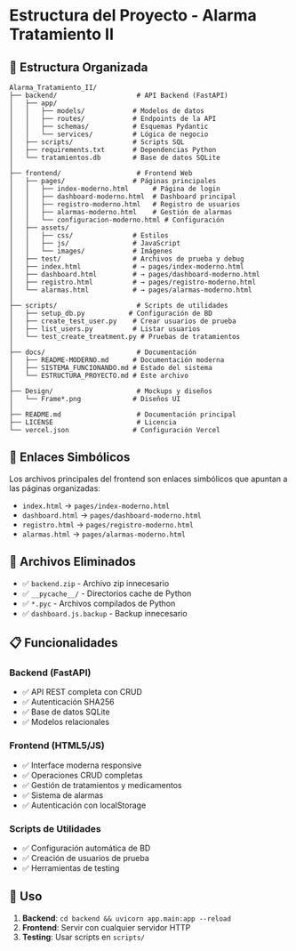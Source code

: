 # Estructura del Proyecto - Alarma Tratamiento II

## 📁 Estructura Organizada

```
Alarma_Tratamiento_II/
├── backend/                    # API Backend (FastAPI)
│   ├── app/
│   │   ├── models/            # Modelos de datos
│   │   ├── routes/            # Endpoints de la API
│   │   ├── schemas/           # Esquemas Pydantic
│   │   └── services/          # Lógica de negocio
│   ├── scripts/               # Scripts SQL
│   ├── requirements.txt       # Dependencias Python
│   └── tratamientos.db        # Base de datos SQLite
│
├── frontend/                   # Frontend Web
│   ├── pages/                 # Páginas principales
│   │   ├── index-moderno.html      # Página de login
│   │   ├── dashboard-moderno.html  # Dashboard principal
│   │   ├── registro-moderno.html   # Registro de usuarios
│   │   ├── alarmas-moderno.html    # Gestión de alarmas
│   │   └── configuracion-moderno.html # Configuración
│   ├── assets/
│   │   ├── css/               # Estilos
│   │   ├── js/                # JavaScript
│   │   └── images/            # Imágenes
│   ├── test/                  # Archivos de prueba y debug
│   ├── index.html             # → pages/index-moderno.html
│   ├── dashboard.html         # → pages/dashboard-moderno.html
│   ├── registro.html          # → pages/registro-moderno.html
│   └── alarmas.html           # → pages/alarmas-moderno.html
│
├── scripts/                    # Scripts de utilidades
│   ├── setup_db.py           # Configuración de BD
│   ├── create_test_user.py    # Crear usuarios de prueba
│   ├── list_users.py          # Listar usuarios
│   └── test_create_treatment.py # Pruebas de tratamientos
│
├── docs/                       # Documentación
│   ├── README-MODERNO.md      # Documentación moderna
│   ├── SISTEMA_FUNCIONANDO.md # Estado del sistema
│   └── ESTRUCTURA_PROYECTO.md # Este archivo
│
├── Design/                     # Mockups y diseños
│   └── Frame*.png             # Diseños UI
│
├── README.md                   # Documentación principal
├── LICENSE                     # Licencia
└── vercel.json                # Configuración Vercel
```

## 🔗 Enlaces Simbólicos

Los archivos principales del frontend son enlaces simbólicos que apuntan a las páginas organizadas:
- `index.html` → `pages/index-moderno.html`
- `dashboard.html` → `pages/dashboard-moderno.html`
- `registro.html` → `pages/registro-moderno.html`
- `alarmas.html` → `pages/alarmas-moderno.html`

## 🧹 Archivos Eliminados

- ✅ `backend.zip` - Archivo zip innecesario
- ✅ `__pycache__/` - Directorios cache de Python
- ✅ `*.pyc` - Archivos compilados de Python
- ✅ `dashboard.js.backup` - Backup innecesario

## 📋 Funcionalidades

### Backend (FastAPI)
- ✅ API REST completa con CRUD
- ✅ Autenticación SHA256
- ✅ Base de datos SQLite
- ✅ Modelos relacionales

### Frontend (HTML5/JS)
- ✅ Interface moderna responsive
- ✅ Operaciones CRUD completas
- ✅ Gestión de tratamientos y medicamentos
- ✅ Sistema de alarmas
- ✅ Autenticación con localStorage

### Scripts de Utilidades
- ✅ Configuración automática de BD
- ✅ Creación de usuarios de prueba
- ✅ Herramientas de testing

## 🚀 Uso

1. **Backend**: `cd backend && uvicorn app.main:app --reload`
2. **Frontend**: Servir con cualquier servidor HTTP
3. **Testing**: Usar scripts en `scripts/`